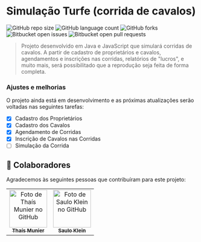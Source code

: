 # Simulação Turfe (corrida de cavalos)

![GitHub repo size](https://img.shields.io/github/repo-size/Thais-MW/simulacaoTurfe?style=for-the-badge)
![GitHub language count](https://img.shields.io/github/languages/count/Thais-MW/simulacaoTurfe?style=for-the-badge)
![GitHub forks](https://img.shields.io/github/forks/Thais-MW/simulacaoTurfe?style=for-the-badge)
![Bitbucket open issues](https://img.shields.io/bitbucket/issues/Thais-MW/simulacaoTurfe?style=for-the-badge)
![Bitbucket open pull requests](https://img.shields.io/bitbucket/pr-raw/Thais-MW/simulacaoTurfe?style=for-the-badge)

> Projeto desenvolvido em Java e JavaScript que simulará corridas de cavalos. A partir de cadastro de proprietários e cavalos, agendamentos e inscrições nas corridas, relatórios de "lucros", e muito mais, será possibilitado que a reprodução seja feita de forma completa.

### Ajustes e melhorias

O projeto ainda está em desenvolvimento e as próximas atualizações serão voltadas nas seguintes tarefas:

- [x] Cadastro dos Proprietários
- [x] Cadastro dos Cavalos
- [x] Agendamento de Corridas
- [x] Inscrição de Cavalos nas Corridas
- [ ] Simulação da Corrida

## 🤝 Colaboradores

Agradecemos às seguintes pessoas que contribuíram para este projeto:

<table>
  <tr>
    <td align="center">
      <a href="https://github.com/Thais-MW">
        <img src="https://avatars.githubusercontent.com/u/73540523?v=4" width="100px;" alt="Foto de Thaís Munier no GitHub"/><br>
        <sub>
          <b>Thaís Munier</b>
        </sub>
      </a>
    </td>
    <td align="center">
      <a href="https://github.com/SaulinDoTrem">
        <img src="https://avatars.githubusercontent.com/u/57270776?v=4" width="100px;" alt="Foto de Saulo Klein no GitHub"/><br>
        <sub>
          <b>Saulo Klein</b>
        </sub>
      </a>
    </td>
  </tr>
</table>
